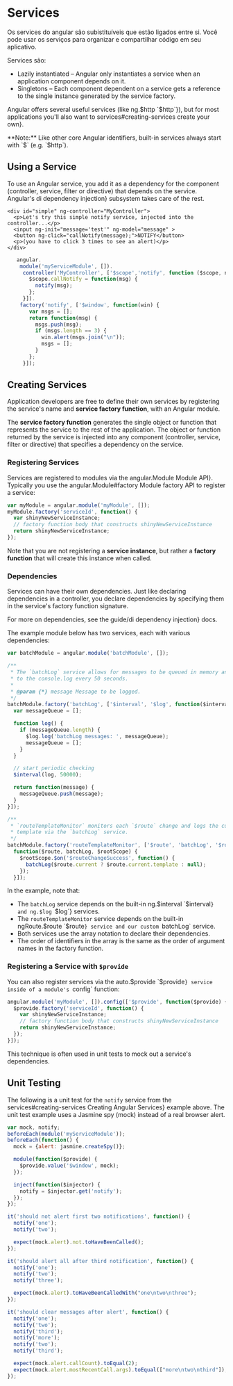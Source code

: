# Services

Os services do angular são subistituíveis que estão ligados entre si. Você pode usar os serviços para organizar e compartilhar código em seu aplicativo.

Services são:

* Lazily instantiated – Angular only instantiates a service when an application component depends
  on it.
* Singletons – Each component dependent on a service gets a reference to the single instance
  generated by the service factory.

Angular offers several useful services (like  ng.$http `$http`}), but for most applications
you'll also want to  services#creating-services create your own}.

<div class="alert alert-info">
**Note:** Like other core Angular identifiers, built-in services always start with `$`
(e.g. `$http`).
</div>


## Using a Service

To use an Angular service, you add it as a dependency for the component (controller, service,
filter or directive) that depends on the service. Angular's  di dependency injection}
subsystem takes care of the rest.

    <div id="simple" ng-controller="MyController">
      <p>Let's try this simple notify service, injected into the controller...</p>
      <input ng-init="message='test'" ng-model="message" >
      <button ng-click="callNotify(message);">NOTIFY</button>
      <p>(you have to click 3 times to see an alert)</p>
    </div>

 ```js
    angular.
     module('myServiceModule', []).
      controller('MyController', ['$scope','notify', function ($scope, notify) {
        $scope.callNotify = function(msg) {
          notify(msg);
        };
      }]).
     factory('notify', ['$window', function(win) {
        var msgs = [];
        return function(msg) {
          msgs.push(msg);
          if (msgs.length == 3) {
            win.alert(msgs.join("\n"));
            msgs = [];
          }
        };
      }]);
```


## Creating Services

Application developers are free to define their own services by registering the service's name and
**service factory function**, with an Angular module.

The **service factory function** generates the single object or function that represents the
service to the rest of the application. The object or function returned by the service is
injected into any component (controller, service, filter or directive) that specifies a dependency
on the service.

### Registering Services

Services are registered to modules via the  angular.Module Module API}.
Typically you use the  angular.Module#factory Module factory API to register a service:

```js
var myModule = angular.module('myModule', []);
myModule.factory('serviceId', function() {
  var shinyNewServiceInstance;
  // factory function body that constructs shinyNewServiceInstance
  return shinyNewServiceInstance;
});
```

Note that you are not registering a **service instance**, but rather a **factory function** that
will create this instance when called.

### Dependencies

Services can have their own dependencies. Just like declaring dependencies in a controller, you
declare dependencies by specifying them in the service's factory function signature.

For more on dependencies, see the  guide/di dependency injection} docs.

The example module below has two services, each with various dependencies:

```js
var batchModule = angular.module('batchModule', []);

/**
 * The `batchLog` service allows for messages to be queued in memory and flushed
 * to the console.log every 50 seconds.
 *
 * @param {*} message Message to be logged.
 */
batchModule.factory('batchLog', ['$interval', '$log', function($interval, $log) {
  var messageQueue = [];

  function log() {
    if (messageQueue.length) {
      $log.log('batchLog messages: ', messageQueue);
      messageQueue = [];
    }
  }

  // start periodic checking
  $interval(log, 50000);

  return function(message) {
    messageQueue.push(message);
  }
}]);

/**
 * `routeTemplateMonitor` monitors each `$route` change and logs the current
 * template via the `batchLog` service.
 */
batchModule.factory('routeTemplateMonitor', ['$route', 'batchLog', '$rootScope',
  function($route, batchLog, $rootScope) {
    $rootScope.$on('$routeChangeSuccess', function() {
      batchLog($route.current ? $route.current.template : null);
    });
  }]);

```

In the example, note that:

* The `batchLog` service depends on the built-in  ng.$interval `$interval`} and
   ng.$log `$log`} services.
* The `routeTemplateMonitor` service depends on the built-in  ngRoute.$route `$route`}
  service and our custom `batchLog` service.
* Both services use the array notation to declare their dependencies.
* The order of identifiers in the array is the same as the order of argument
  names in the factory function.

### Registering a Service with `$provide`

You can also register services via the  auto.$provide `$provide`} service inside of a
module's `config` function:

```js
angular.module('myModule', []).config(['$provide', function($provide) {
  $provide.factory('serviceId', function() {
    var shinyNewServiceInstance;
    // factory function body that constructs shinyNewServiceInstance
    return shinyNewServiceInstance;
  });
}]);
```

This technique is often used in unit tests to mock out a service's dependencies.


## Unit Testing

The following is a unit test for the `notify` service from the  services#creating-services
Creating Angular Services} example above. The unit test example uses a Jasmine spy (mock) instead
of a real browser alert.

```js
var mock, notify;
beforeEach(module('myServiceModule'));
beforeEach(function() {
  mock = {alert: jasmine.createSpy()};

  module(function($provide) {
    $provide.value('$window', mock);
  });

  inject(function($injector) {
    notify = $injector.get('notify');
  });
});

it('should not alert first two notifications', function() {
  notify('one');
  notify('two');

  expect(mock.alert).not.toHaveBeenCalled();
});

it('should alert all after third notification', function() {
  notify('one');
  notify('two');
  notify('three');

  expect(mock.alert).toHaveBeenCalledWith("one\ntwo\nthree");
});

it('should clear messages after alert', function() {
  notify('one');
  notify('two');
  notify('third');
  notify('more');
  notify('two');
  notify('third');

  expect(mock.alert.callCount).toEqual(2);
  expect(mock.alert.mostRecentCall.args).toEqual(["more\ntwo\nthird"]);
});
```